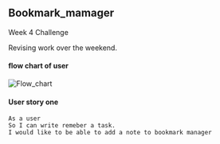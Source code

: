 ## Bookmark_mamager ## 

Week 4 Challenge  

Revising work over the weekend. 

#### flow chart of user #### 

![Flow_chart](https://user-images.githubusercontent.com/71974361/104095328-271d5700-528e-11eb-99af-8a659c5dc376.png) 
 
 #### User story one ####  

``` 
As a user 
So I can write remeber a task. 
I would like to be able to add a note to bookmark manager
``` 

